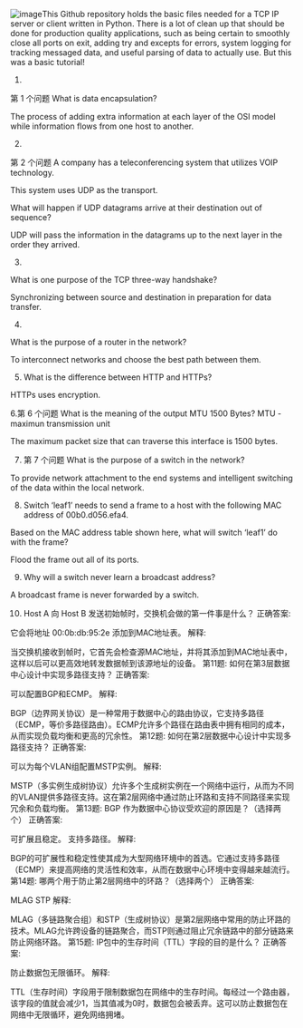 ![image](https://github.com/user-attachments/assets/360aa27b-db0f-4442-9d55-a10363c5fd27)This Github repository holds the basic files needed for a TCP IP server or client written in Python. 
There is a lot of clean up that should be done for production quality applications, such as being certain to smoothly close all ports on exit, 
adding try and excepts for errors, system logging for tracking messaged data, and useful parsing of data to actually use. But this was a basic tutorial!



1.
第 1 个问题
 What is data encapsulation?

The process of adding extra information at each layer of the OSI model while information flows from one host to another.

2.
第 2 个问题
A company has a teleconferencing system that utilizes VOIP technology. 

This system uses UDP as the transport. 

What will happen if UDP datagrams arrive at their destination out of sequence?


UDP will pass the information in the datagrams up to the next layer in the order they arrived.  

3.

What is one purpose of the TCP three-way handshake?

Synchronizing between source and destination in preparation for data transfer.

4. 
 What is the purpose of a router in the network?


To interconnect networks and choose the best path between them.  

5. What is the difference between HTTP and HTTPs?
   
HTTPs uses encryption.

6.第 6 个问题
 What is the meaning of the output MTU 1500 Bytes?  MTU - maximun transmission unit
 
The maximum packet size that can traverse this interface is 1500 bytes.  

7. 第 7 个问题
 What is the purpose of a switch in the network?

To provide network attachment to the end systems and intelligent switching of the data within the local network.  

8.  Switch ‘leaf1’ needs to send a frame to a host with the following MAC address of 00b0.d056.efa4.

Based on the MAC address table shown here, what will switch ‘leaf1’ do with the frame?  


 Flood the frame out all of its ports.  

9.  Why will a switch never learn a broadcast address? 


 A broadcast frame is never forwarded by a switch.  

10.  Host A 向 Host B 发送初始帧时，交换机会做的第一件事是什么？
正确答案:

它会将地址 00:0b:db:95:2e
添加到MAC地址表。
解释:

当交换机接收到帧时，它首先会检查源MAC地址，并将其添加到MAC地址表中，这样以后可以更高效地转发数据帧到该源地址的设备。
第11题: 如何在第3层数据中心设计中实现多路径支持？
正确答案:

可以配置BGP和ECMP。
解释:

BGP（边界网关协议）是一种常用于数据中心的路由协议，它支持多路径（ECMP，等价多路径路由）。ECMP允许多个路径在路由表中拥有相同的成本，从而实现负载均衡和更高的冗余性。
第12题: 如何在第2层数据中心设计中实现多路径支持？
正确答案:

可以为每个VLAN组配置MSTP实例。
解释:

MSTP（多实例生成树协议）允许多个生成树实例在一个网络中运行，从而为不同的VLAN提供多路径支持。这在第2层网络中通过防止环路和支持不同路径来实现冗余和负载均衡。
第13题: BGP 作为数据中心协议受欢迎的原因是？（选择两个）
正确答案:

可扩展且稳定。
支持多路径。
解释:

BGP的可扩展性和稳定性使其成为大型网络环境中的首选。它通过支持多路径（ECMP）来提高网络的灵活性和效率，从而在数据中心环境中变得越来越流行。
第14题: 哪两个用于防止第2层网络中的环路？（选择两个）
正确答案:

MLAG
STP
解释:

MLAG（多链路聚合组）和STP（生成树协议）是第2层网络中常用的防止环路的技术。MLAG允许跨设备的链路聚合，而STP则通过阻止冗余链路中的部分链路来防止网络环路。
第15题: IP包中的生存时间（TTL）字段的目的是什么？
正确答案:

防止数据包无限循环。
解释:

TTL（生存时间）字段用于限制数据包在网络中的生存时间。每经过一个路由器，该字段的值就会减少1，当其值减为0时，数据包会被丢弃。这可以防止数据包在网络中无限循环，避免网络拥堵。
